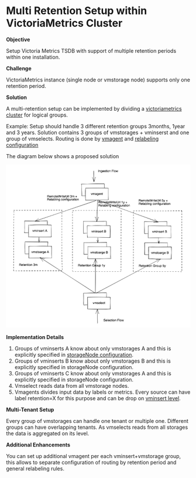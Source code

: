 # Multi Retention Setup within VictoriaMetrics Cluster


**Objective**

Setup Victoria Metrics TSDB with support of multiple retention periods within one installation.

**Challenge**

VictoriaMetrics instance (single node or vmstorage node) supports only one retention period.


**Solution**

A multi-retention setup can be implemented by dividing a [victoriametrics cluster](https://docs.victoriametrics.com/Cluster-VictoriaMetrics.html) for logical groups. 

Example:
Setup should handle 3 different retention groups 3months, 1year and 3 years.
Solution contains 3 groups of vmstorages + vminserst and one group of vmselects. Routing is done by [vmagent](https://docs.victoriametrics.com/vmagent.html) and [relabeling configuration](https://docs.victoriametrics.com/vmagent.html#relabeling) 

The diagram below shows a proposed solution

<p align="center">
  <img src="guide-vmcluster-multiple-retention-scheme.png" width="800">
</p>

**Implementation Details**
  1. Groups of vminserts A know about only vmstorages A and this is explicitly specified in [storageNode configuration](https://docs.victoriametrics.com/Cluster-VictoriaMetrics.html#cluster-setup). 
  2. Groups of vminserts B know about only vmstorages B and this is explicitly specified in storageNode configuration. 
  3. Groups of vminserts C know about only vmstorages A and this is explicitly specified in storageNode configuration. 
  4. Vmselect reads data from all vmstorage nodes.
  5. Vmagents divides input data by labels or metrics. Every source can have label retention=X for this purpose and can be drop on [vminsert level](https://docs.victoriametrics.com/Cluster-VictoriaMetrics.html#list-of-command-line-flags-for-vminsert).

**Multi-Tenant Setup**

Every group of vmstorages can handle one tenant or multiple one. Different groups can have overlapping tenants. As vmselects reads from all storages the data is aggregated on its level. 

**Additional Enhancements**

You can set up additional vmagent per each vminsert+vmstorage group, this allows to separate configuration of routing by retention period and general relabeling rules.
